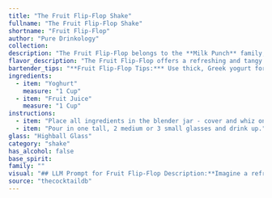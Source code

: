 ```yaml
---
title: "The Fruit Flip-Flop Shake"
fullname: "The Fruit Flip-Flop Shake"
shortname: "Fruit Flip-Flop"
author: "Pure Drinkology"
collection:
description: "The Fruit Flip-Flop belongs to the **Milk Punch** family, a historical cocktail category dating back to the 18th century. These drinks, often made with milk or cream, were popular for their refreshing and palate-cleansing qualities.  "
flavor_description: "The Fruit Flip-Flop offers a refreshing and tangy experience. The smooth, creamy yogurt base balances the sweet and bright fruit juice, creating a harmonious blend. The drink boasts a delicate sweetness with a subtle tartness from the yogurt, leaving a clean and invigorating finish. This cocktail is ideal for those seeking a light and flavorful beverage, perfect for warm weather. "
bartender_tips: "**Fruit Flip-Flop Tips:*** Use thick, Greek yogurt for a creamy texture.* Blend the fruit juice and yogurt thoroughly for a smooth consistency.* Adjust the sweetness by adding a touch of honey or simple syrup to your liking.* Experiment with different fruits for a variety of flavor profiles.* Garnish with fresh fruit slices or a sprig of mint for an elegant touch. "
ingredients:
  - item: "Yoghurt"
    measure: "1 Cup"
  - item: "Fruit Juice"
    measure: "1 Cup"
instructions:
  - item: "Place all ingredients in the blender jar - cover and whiz on medium speed until well blended."
  - item: "Pour in one tall, 2 medium or 3 small glasses and drink up."
glass: "Highball Glass"
category: "shake"
has_alcohol: false
base_spirit:
family: ""
visual: "## LLM Prompt for Fruit Flip-Flop Description:**Imagine a refreshing cocktail named Fruit Flip-Flop made with creamy yoghurt and tangy fruit juice. Describe the appearance of this drink, considering:*** **Color:** What vibrant shades of color does the fruit juice bring to the cocktail? Does the yoghurt add a creamy white layer or blend seamlessly? * **Texture:** Is the drink smooth and creamy, or does it have a thicker, layered texture? Are there any visible bits of fruit pulp or yogurt?* **Garnish:**  What type of garnish would best compliment the flavors of the drink? Think of fruit slices, herbs, or edible flowers. * **Glassware:** Would this cocktail best be served in a tall glass, a coupe, or something else entirely? How does the glassware influence the presentation?**Provide a detailed and descriptive answer that paints a picture of this refreshing drink.** "
source: "thecocktaildb"
---
```


